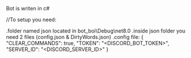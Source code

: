 Bot is writen in c#

//To setup you need:

.folder named json located in bot_boi\Debug\net8.0
.inside json folder you need 2 files (config.json & DirtyWords.json)
.config file:
{
  "CLEAR_COMMANDS": true,
  "TOKEN": "<DISCORD_BOT_TOKEN>",
  "SERVER_ID": "<DISCORD_SERVER_ID>"
}
